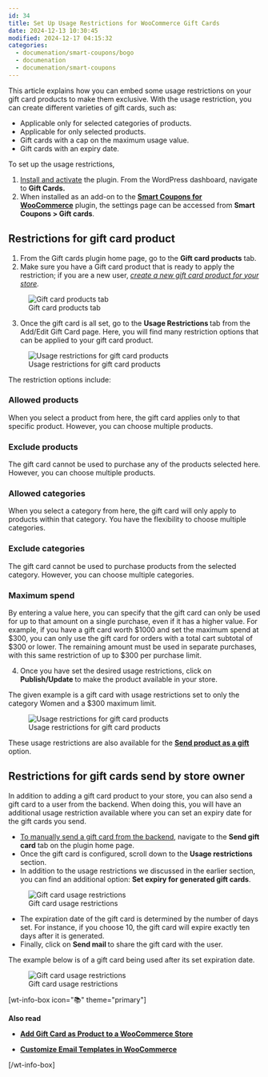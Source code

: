 ```yaml
---
id: 34
title: Set Up Usage Restrictions for WooCommerce Gift Cards
date: 2024-12-13 10:30:45
modified: 2024-12-17 04:15:32
categories:
  - documenation/smart-coupons/bogo
  - documenation
  - documenation/smart-coupons
---
```



<!-- wp:paragraph -->
<p></p>
<!-- /wp:paragraph -->

<!-- wp:paragraph -->
<p>This article explains how you can embed some usage restrictions on your gift card products to make them exclusive. With the usage restriction, you can create different varieties of gift cards, such as:</p>
<!-- /wp:paragraph -->

<!-- wp:list -->
<ul class="wp-block-list"><!-- wp:list-item -->
<li>Applicable only for selected categories of products.</li>
<!-- /wp:list-item -->

<!-- wp:list-item -->
<li>Applicable for only selected products.</li>
<!-- /wp:list-item -->

<!-- wp:list-item -->
<li>Gift cards with a cap on the maximum usage value.</li>
<!-- /wp:list-item -->

<!-- wp:list-item -->
<li>Gift cards with an expiry date.</li>
<!-- /wp:list-item --></ul>
<!-- /wp:list -->

<!-- wp:paragraph -->
<p>To set up the usage restrictions,</p>
<!-- /wp:paragraph -->

<!-- wp:list {"ordered":true,"start":1} -->
<ol start="1" class="wp-block-list"><!-- wp:list-item -->
<li><a href="https://www.webtoffee.com/how-to-download-install-update-woocommerce-plugin/">Install and activate</a> the plugin. From the WordPress dashboard, navigate to <strong>Gift Cards.</strong></li>
<!-- /wp:list-item -->

<!-- wp:list-item -->
<li>When installed as an add-on to the&nbsp;<a href="https://www.webtoffee.com/product/smart-coupons-for-woocommerce/"><strong>Smart Coupons for WooCommerce</strong></a>&nbsp;plugin, the settings page can be accessed from&nbsp;<strong>Smart Coupons &gt; Gift cards</strong>.</li>
<!-- /wp:list-item --></ol>
<!-- /wp:list -->

<!-- wp:heading -->
<h2 class="wp-block-heading" id="Restrictions-for-gift-card-product">Restrictions for gift card product</h2>
<!-- /wp:heading -->

<!-- wp:list {"ordered":true,"start":1} -->
<ol start="1" class="wp-block-list"><!-- wp:list-item -->
<li>From the Gift cards plugin home page, go to the <strong>Gift card products</strong> tab.</li>
<!-- /wp:list-item -->

<!-- wp:list-item -->
<li>Make sure you have a Gift card product that is ready to apply the restriction; if you are a new user, <a href="https://www.webtoffee.com/add-gift-card-as-product-to-a-woocommerce-store/"><em>create a new gift card product for your store</em></a><em>.</em></li>
<!-- /wp:list-item --></ol>
<!-- /wp:list -->

<!-- wp:image {"id":582378,"sizeSlug":"large","linkDestination":"none","align":"center"} -->
<figure class="wp-block-image aligncenter size-large"><img src="https://www.webtoffee.com/wp-content/uploads/2024/01/2024-01-04_10-11-44-1024x375.png" alt="Gift card products tab" class="wp-image-582378"/><figcaption class="wp-element-caption">Gift card products tab</figcaption></figure>
<!-- /wp:image -->

<!-- wp:list {"ordered":true,"start":3} -->
<ol start="3" class="wp-block-list"><!-- wp:list-item -->
<li>Once the gift card is all set, go to the <strong>Usage </strong><span style="box-sizing: border-box; margin: 0px; padding: 0px;"><strong>Restrictions&nbsp;</strong>tab from the Add/Edit Gift Card page. Here, you will find</span> many restriction options that can be applied to your gift card product.</li>
<!-- /wp:list-item --></ol>
<!-- /wp:list -->

<!-- wp:image {"id":582379,"sizeSlug":"large","linkDestination":"none","align":"center"} -->
<figure class="wp-block-image aligncenter size-large"><img src="https://www.webtoffee.com/wp-content/uploads/2024/01/2024-01-04_11-02-03-770x1024.png" alt="Usage restrictions for gift card products" class="wp-image-582379"/><figcaption class="wp-element-caption">Usage restrictions for gift card products</figcaption></figure>
<!-- /wp:image -->

<!-- wp:paragraph -->
<p>The restriction options include:</p>
<!-- /wp:paragraph -->

<!-- wp:heading {"level":3} -->
<h3 class="wp-block-heading" id="Allowed-products">Allowed products</h3>
<!-- /wp:heading -->

<!-- wp:paragraph -->
<p>When you select a product from here, the gift card applies only to that specific product. However, you can choose multiple products.</p>
<!-- /wp:paragraph -->

<!-- wp:heading {"level":3} -->
<h3 class="wp-block-heading" id="Exclude-products">Exclude products</h3>
<!-- /wp:heading -->

<!-- wp:paragraph -->
<p>The gift card cannot be used to purchase any of the products selected here. However, you can choose multiple products.</p>
<!-- /wp:paragraph -->

<!-- wp:heading {"level":3} -->
<h3 class="wp-block-heading" id="Allowed-categories">Allowed categories</h3>
<!-- /wp:heading -->

<!-- wp:paragraph -->
<p>When you select a category from here, the gift card will only apply to products within that category. You have the flexibility to choose multiple categories.</p>
<!-- /wp:paragraph -->

<!-- wp:heading {"level":3} -->
<h3 class="wp-block-heading" id="Exclude-categories">Exclude categories</h3>
<!-- /wp:heading -->

<!-- wp:paragraph -->
<p>The gift card cannot be used to purchase products from the selected category. However, you can choose multiple categories.</p>
<!-- /wp:paragraph -->

<!-- wp:heading {"level":3} -->
<h3 class="wp-block-heading" id="Maximum-spend">Maximum spend</h3>
<!-- /wp:heading -->

<!-- wp:paragraph -->
<p>By entering a value here, you can specify that the gift card can only be used for up to that amount on a single purchase, even if it has a higher value. For example, if you have a gift card worth $1000 and set the maximum spend at $300, you can only use the gift card for orders with a total cart subtotal of $300 or lower. The remaining amount must be used in separate purchases, with this same restriction of up to $300 per purchase limit.</p>
<!-- /wp:paragraph -->

<!-- wp:list {"ordered":true,"start":4} -->
<ol start="4" class="wp-block-list"><!-- wp:list-item -->
<li>Once you have set the desired usage restrictions, click on <strong>Publish/Update </strong>to make the product available in your store.</li>
<!-- /wp:list-item --></ol>
<!-- /wp:list -->

<!-- wp:paragraph -->
<p>The given example is a gift card with usage restrictions set to only the category Women and a $300&nbsp;maximum limit.</p>
<!-- /wp:paragraph -->

<!-- wp:image {"id":582382,"sizeSlug":"full","linkDestination":"none","align":"center"} -->
<figure class="wp-block-image aligncenter size-full"><img src="https://www.webtoffee.com/wp-content/uploads/2024/01/Screen-Recording-2024-01-04-at-11.19.01 AM-1.gif" alt="Usage restrictions for gift card products" class="wp-image-582382"/><figcaption class="wp-element-caption">Usage restrictions for gift card products</figcaption></figure>
<!-- /wp:image -->

<!-- wp:paragraph -->
<p>These usage restrictions are also available for the <a href="https://www.webtoffee.com/send-product-as-gift/#:~:text=Set%20up%20the%20%E2%80%9CSend%20Product,settings%20%3E%20Send%20product%20as%20gift."><strong>Send product as a gift</strong></a> option.</p>
<!-- /wp:paragraph -->

<!-- wp:heading -->
<h2 class="wp-block-heading" id="Restrictions-for-gift-cards-send-by-store-owner">Restrictions for gift cards send by store owner</h2>
<!-- /wp:heading -->

<!-- wp:paragraph -->
<p>In addition to adding a gift card product to your store, you can also send a gift card to a user from the backend. When doing this, you will have an additional usage restriction available where you can set an expiry date for the gift cards you send.</p>
<!-- /wp:paragraph -->

<!-- wp:list -->
<ul class="wp-block-list"><!-- wp:list-item -->
<li><a href="https://www.webtoffee.com/send-gift-card-coupon-manually-from-backend/">To </a><span style="box-sizing: border-box; margin: 0px; padding: 0px;"><a href="https://www.webtoffee.com/send-gift-card-coupon-manually-from-backend/" target="_blank" rel="noopener">manually send a gift card from the backend</a>, navigate to the&nbsp;<strong>Send gift card</strong>&nbsp;tab on</span> the plugin home page.</li>
<!-- /wp:list-item -->

<!-- wp:list-item -->
<li>Once the gift card is configured, scroll down to the <strong>Usage restrictions</strong> section.</li>
<!-- /wp:list-item -->

<!-- wp:list-item -->
<li>In addition to the usage restrictions we discussed in the earlier section, you can find an additional option: <strong>Set expiry for generated gift cards</strong>.</li>
<!-- /wp:list-item --></ul>
<!-- /wp:list -->

<!-- wp:image {"id":582385,"sizeSlug":"large","linkDestination":"none","align":"center"} -->
<figure class="wp-block-image aligncenter size-large"><img src="https://www.webtoffee.com/wp-content/uploads/2024/01/2024-01-04_11-11-44-870x1024.png" alt="Gift card usage restrictions" class="wp-image-582385"/><figcaption class="wp-element-caption"> Gift card usage restrictions</figcaption></figure>
<!-- /wp:image -->

<!-- wp:list -->
<ul class="wp-block-list"><!-- wp:list-item -->
<li>The expiration date of the gift card is determined by the number of days set. For instance, if you choose 10, the gift card will expire exactly ten days after it is generated.</li>
<!-- /wp:list-item -->

<!-- wp:list-item -->
<li>Finally, click on <strong>Send mail </strong>to share the gift card with the user.</li>
<!-- /wp:list-item --></ul>
<!-- /wp:list -->

<!-- wp:paragraph -->
<p>The example below is of a gift card being used after its set expiration date.</p>
<!-- /wp:paragraph -->

<!-- wp:image {"id":582387,"sizeSlug":"full","linkDestination":"none","align":"center"} -->
<figure class="wp-block-image aligncenter size-full"><img src="https://www.webtoffee.com/wp-content/uploads/2024/01/Screen-Recording-2024-01-04-at-11.28.46 AM-1-1.gif" alt="Gift card usage restrictions" class="wp-image-582387"/><figcaption class="wp-element-caption">Gift card usage restrictions</figcaption></figure>
<!-- /wp:image -->

<!-- wp:shortcode -->
[wt-info-box icon="📚" theme="primary"]
<!-- /wp:shortcode -->

<!-- wp:paragraph -->
<p><strong>Also read</strong></p>
<!-- /wp:paragraph -->

<!-- wp:columns -->
<div class="wp-block-columns"><!-- wp:column -->
<div class="wp-block-column"><!-- wp:list -->
<ul class="wp-block-list"><!-- wp:list-item -->
<li><a href="https://www.webtoffee.com/add-gift-card-as-product-to-a-woocommerce-store/"><strong>Add Gift Card as Product to a WooCommerce Store</strong></a></li>
<!-- /wp:list-item --></ul>
<!-- /wp:list --></div>
<!-- /wp:column -->

<!-- wp:column -->
<div class="wp-block-column"><!-- wp:list -->
<ul class="wp-block-list"><!-- wp:list-item -->
<li><a href="https://www.webtoffee.com/customize-emails-in-woocommerce/"><strong>Customize Email Templates in WooCommerce</strong></a></li>
<!-- /wp:list-item --></ul>
<!-- /wp:list --></div>
<!-- /wp:column --></div>
<!-- /wp:columns -->

<!-- wp:shortcode -->
[/wt-info-box]
<!-- /wp:shortcode -->